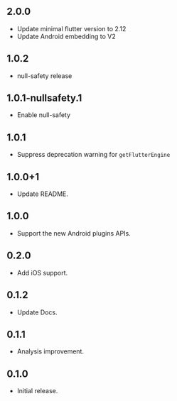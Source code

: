 ## 2.0.0

- Update minimal flutter version to 2.12
- Update Android embedding to V2

## 1.0.2

- null-safety release

## 1.0.1-nullsafety.1

- Enable null-safety

## 1.0.1

- Suppress deprecation warning for `getFlutterEngine`

## 1.0.0+1

- Update README.

## 1.0.0

- Support the new Android plugins APIs.

## 0.2.0

- Add iOS support.

## 0.1.2

- Update Docs.

## 0.1.1

- Analysis improvement.

## 0.1.0

- Initial release.